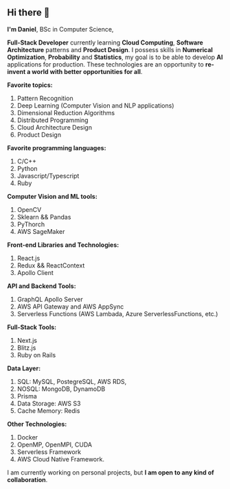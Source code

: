 ## Hi there 👋

**I'm Daniel**, BSc in Computer Science,

**Full-Stack Developer** currently learning **Cloud Computing**, **Software Architecture** patterns and **Product Design**. I possess skills in **Numerical Optimization**, **Probability** and **Statistics**, my goal is to be able to develop **AI** applications for production. These technologies are an opportunity to **re-invent a world with better opportunities for all**.

**Favorite topics:**
1. Pattern Recognition
2. Deep Learning (Computer Vision and NLP applications)
3. Dimensional Reduction Algorithms
4. Distributed Programming
5. Cloud Architecture Design
6. Product Design

**Favorite programming languages:**
1. C/C++
2. Python
4. Javascript/Typescript
5. Ruby

**Computer Vision and ML tools:**
1. OpenCV
2. Sklearn && Pandas
3. PyThorch
4. AWS SageMaker

**Front-end Libraries and Technologies:**
1. React.js
2. Redux && ReactContext
3. Apollo Client

**API and Backend Tools:**
1. GraphQL Apollo Server
2. AWS API Gateway and AWS AppSync
3. Serverless Functions (AWS Lambada, Azure ServerlessFunctions, etc.)

**Full-Stack Tools:**
1. Next.js
2. Blitz.js
3. Ruby on Rails

**Data Layer:**
1. SQL: MySQL, PostegreSQL, AWS RDS,
2. NOSQL: MongoDB, DynamoDB
3. Prisma
4. Data Storage: AWS S3
5. Cache Memory: Redis

**Other Technologies:**
1. Docker
2. OpenMP, OpenMPI, CUDA
3. Serverless Framework
4. AWS Cloud Native Framework.

I am currently working on personal projects, but **I am open to any kind of collaboration**.
